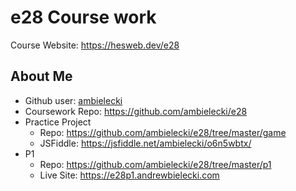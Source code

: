 # e28 Course work
Course Website: <https://hesweb.dev/e28>

## About Me
* Github user: [ambielecki](https://github.com/ambielecki)
* Coursework Repo: <https://github.com/ambielecki/e28>
* Practice Project
  * Repo: <https://github.com/ambielecki/e28/tree/master/game>
  * JSFiddle: <https://jsfiddle.net/ambielecki/o6n5wbtx/>
* P1
  * Repo: <https://github.com/ambielecki/e28/tree/master/p1>
  * Live Site: <https://e28p1.andrewbielecki.com>